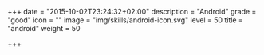 +++
date = "2015-10-02T23:24:32+02:00"
description = "Android"
grade = "good"
icon = ""
image = "img/skills/android-icon.svg"
level = 50
title = "android"
weight = 50

+++

